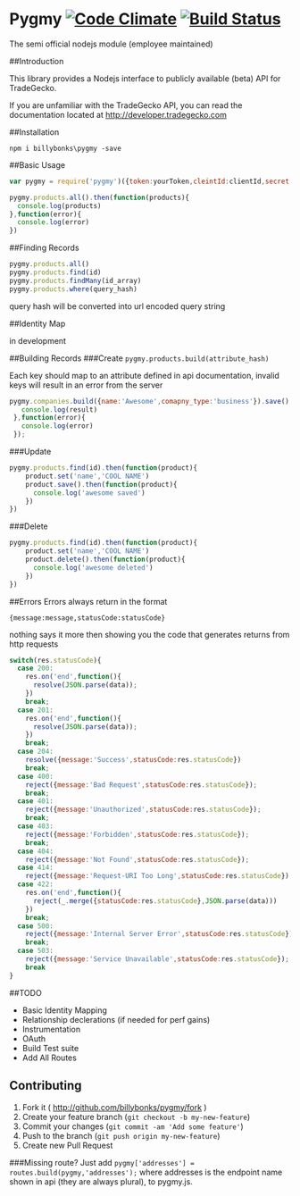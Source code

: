 # Pygmy [![Code Climate](https://codeclimate.com/github/billybonks/pygmy/badges/gpa.svg)](https://codeclimate.com/github/billybonks/pygmy) [![Build Status](https://semaphoreci.com/api/v1/projects/834e9db8-ff91-4811-9a5d-a7a68d53a00f/372955/badge.png)](https://semaphoreci.com/billybonks/pygmy)

The semi official nodejs module (employee maintained)

##Introduction

This library provides a Nodejs interface to publicly available (beta) API for TradeGecko.

If you are unfamiliar with the TradeGecko API, you can read the documentation located at http://developer.tradegecko.com

##Installation

`npm i billybonks\pygmy -save`



##Basic Usage
```javascript
var pygmy = require('pygmy')({token:yourToken,cleintId:clientId,secret:secret})

pygmy.products.all().then(function(products){
  console.log(products)
},function(error){
  console.log(error)
})
```

##Finding Records

```javascript
pygmy.products.all()
pygmy.products.find(id)
pygmy.products.findMany(id_array)
pygmy.products.where(query_hash)
```

query hash will be converted into url encoded  query string


##Identity Map

in development

##Building Records
###Create
 `pygmy.products.build(attribute_hash)`

 Each key should map to an attribute defined in api documentation, invalid keys will result in an error from the server

 ```javascript
pygmy.companies.build({name:'Awesome',comapny_type:'business'}).save().then(function(result){
    console.log(result)
  },function(error){
    console.log(error)
  });
```

###Update
```javascript
pygmy.products.find(id).then(function(product){
    product.set('name','COOL NAME')
    product.save().then(function(product){
      console.log('awesome saved')
    })
})
```

###Delete
```javascript
pygmy.products.find(id).then(function(product){
    product.set('name','COOL NAME')
    product.delete().then(function(product){
      console.log('awesome deleted')
    })
})
```

##Errors
Errors always return in the format

`{message:message,statusCode:statusCode}`

nothing says it more then showing you the code that generates returns from http requests

```javascript
switch(res.statusCode){
  case 200:
    res.on('end',function(){
      resolve(JSON.parse(data));
    })
    break;
  case 201:
    res.on('end',function(){
      resolve(JSON.parse(data));
    })
    break;
  case 204:
    resolve({message:'Success',statusCode:res.statusCode})
    break;
  case 400:
    reject({message:'Bad Request',statusCode:res.statusCode});
    break;
  case 401:
    reject({message:'Unauthorized',statusCode:res.statusCode});
    break;
  case 403:
    reject({message:'Forbidden',statusCode:res.statusCode});
    break;
  case 404:
    reject({message:'Not Found',statusCode:res.statusCode});
  case 414:
    reject({message:'Request-URI Too Long',statusCode:res.statusCode});
  case 422:
    res.on('end',function(){
      reject(_.merge({statusCode:res.statusCode},JSON.parse(data)))
    })
    break;
  case 500:
    reject({message:'Internal Server Error',statusCode:res.statusCode});
    break;
  case 503:
    reject({message:'Service Unavailable',statusCode:res.statusCode});
    break
}
```

##TODO
* Basic Identity Mapping
* Relationship declerations (if needed for perf gains)
* Instrumentation
* OAuth
* Build Test suite
* Add All Routes

## Contributing

1. Fork it ( http://github.com/billybonks/pygmy/fork )
2. Create your feature branch (`git checkout -b my-new-feature`)
3. Commit your changes (`git commit -am 'Add some feature'`)
4. Push to the branch (`git push origin my-new-feature`)
5. Create new Pull Request

###Missing route?
 Just add `pygmy['addresses'] = routes.build(pygmy,'addresses');` where addresses is the endpoint name shown in api (they are always plural), to pygmy.js.
